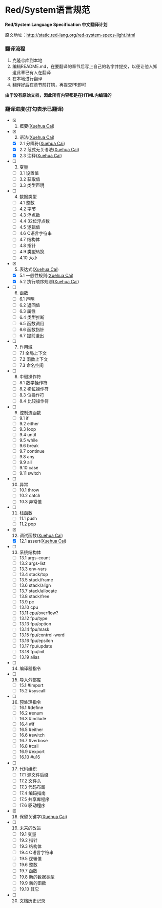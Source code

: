 # Red/System语言规范
**Red/System Language Specification 中文翻译计划**

原文地址：http://static.red-lang.org/red-system-specs-light.html

### 翻译流程
1. 克隆仓库到本地
2. 编辑README.md，在要翻译的章节后写上自己的名字并提交，以便让他人知道此章已有人在翻译
3. 在本地进行翻译
4. 翻译好后在章节前打钩，再提交PR即可

**由于没有原始文档，因此所有内容都是在HTML内编辑的**

### 翻译进度(打勾表示已翻译)

- [x] 1. 概要([Xuehua Cai][pixcai])

- [x] 2. 语法([Xuehua Cai][pixcai])

  - [x] 2.1 分隔符([Xuehua Cai][pixcai])
  - [x] 2.2 范式无关语法([Xuehua Cai][pixcai])
  - [x] 2.3 注释([Xuehua Cai][pixcai])

- [ ] 3. 变量

  - [ ] 3.1 设置值
  - [ ] 3.2 获取值
  - [ ] 3.3 类型声明 

- [ ] 4. 数据类型
  
  - [ ] 4.1 整数
  - [ ] 4.2 字节
  - [ ] 4.3 浮点数
  - [ ] 4.4 32位浮点数
  - [ ] 4.5 逻辑值
  - [ ] 4.6 C语言字符串
  - [ ] 4.7 结构体
  - [ ] 4.8 指针
  - [ ] 4.9 类型转换
  - [ ] 4.10 大小

- [x] 5. 表达式([Xuehua Cai][pixcai])

  - [x] 5.1 一般性规则([Xuehua Cai][pixcai])
  - [x] 5.2 执行顺序规则([Xuehua Cai][pixcai])

- [ ] 6. 函数

  - [ ] 6.1 声明
  - [ ] 6.2 返回值
  - [ ] 6.3 属性
  - [ ] 6.4 类型推断
  - [ ] 6.5 函数调用
  - [ ] 6.6 函数指针
  - [ ] 6.7 提前退出

- [ ] 7. 作用域

  - [ ] 7.1 全局上下文
  - [ ] 7.2 函数上下文
  - [ ] 7.3 命名空间

- [ ] 8. 中缀操作符

  - [ ] 8.1 数学操作符
  - [ ] 8.2 移位操作符
  - [ ] 8.3 位操作符
  - [ ] 8.4 比较操作符

- [ ] 9. 控制流函数

  - [ ] 9.1 if
  - [ ] 9.2 either
  - [ ] 9.3 loop
  - [ ] 9.4 until
  - [ ] 9.5 while
  - [ ] 9.6 break
  - [ ] 9.7 continue
  - [ ] 9.8 any
  - [ ] 9.9 all
  - [ ] 9.10 case
  - [ ] 9.11 switch

- [ ] 10. 异常

  - [ ] 10.1 throw
  - [ ] 10.2 catch
  - [ ] 10.3 异常值

- [ ] 11. 栈函数

  - [ ] 11.1 push
  - [ ] 11.2 pop

- [x] 12. 调试函数([Xuehua Cai][pixcai])

  - [x] 12.1 assert([Xuehua Cai][pixcai])

- [ ] 13. 系统结构体

  - [ ] 13.1 args-count
  - [ ] 13.2 args-list
  - [ ] 13.3 env-vars
  - [ ] 13.4 stack/top
  - [ ] 13.5 stack/frame
  - [ ] 13.6 stack/align
  - [ ] 13.7 stack/allocate
  - [ ] 13.8 stack/free
  - [ ] 13.9 pc
  - [ ] 13.10 cpu
  - [ ] 13.11 cpu/overflow?
  - [ ] 13.12 fpu/type
  - [ ] 13.13 fpu/option
  - [ ] 13.14 fpu/mask
  - [ ] 13.15 fpu/control-word
  - [ ] 13.16 fpu/epsilon
  - [ ] 13.17 fpu/update
  - [ ] 13.18 fpu/init
  - [ ] 13.19 alias

- [ ] 14. 编译器指令

- [ ] 15. 导入外部库

  - [ ] 15.1 #import
  - [ ] 15.2 #syscall

- [ ] 16. 预处理指令

  - [ ] 16.1 #define
  - [ ] 16.2 #enum
  - [ ] 16.3 #include
  - [ ] 16.4 #if
  - [ ] 16.5 #either
  - [ ] 16.6 #switch
  - [ ] 16.7 #verbose
  - [ ] 16.8 #call
  - [ ] 16.9 #export
  - [ ] 16.10 #u16

- [ ] 17. 代码组织

  - [ ] 17.1 源文件后缀
  - [ ] 17.2 文件头
  - [ ] 17.3 代码布局
  - [ ] 17.4 编码指南
  - [ ] 17.5 共享库程序
  - [ ] 17.6 驱动程序

- [x] 18. 保留关键字([Xuehua Cai][pixcai])

- [ ] 19. 未来的改进

  - [ ] 19.1 变量
  - [ ] 19.2 指针
  - [ ] 19.3 结构体
  - [ ] 19.4 C语言字符串
  - [ ] 19.5 逻辑值
  - [ ] 19.6 整数
  - [ ] 19.7 函数
  - [ ] 19.8 新的数据类型
  - [ ] 19.9 新的函数
  - [ ] 19.10 其它

- [ ] 20. 文档历史记录

[pixcai]: https://github.com/pixcai

